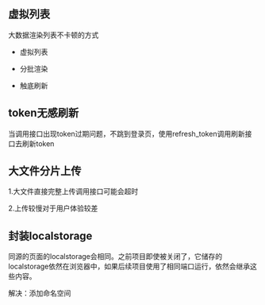 ## 虚拟列表

大数据渲染列表不卡顿的方式

- 虚拟列表

- 分批渲染

- 触底刷新

## token无感刷新

当调用接口出现token过期问题，不跳到登录页，使用refresh_token调用刷新接口去刷新token

## 大文件分片上传

1.大文件直接完整上传调用接口可能会超时

2.上传较慢对于用户体验较差

## 封装localstorage

同源的页面的localstorage会相同。之前项目即使被关闭了，它储存的localstorage依然在浏览器中，如果后续项目使用了相同端口运行，依然会继承这些内容。

解决：添加命名空间



